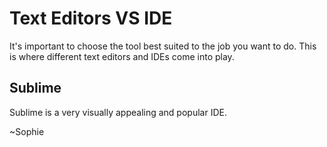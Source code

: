 # Text Editors VS IDE

It's important to choose the tool best suited to the job you want to do. This is where different text editors and IDEs come into play.

## Sublime

Sublime is a very visually appealing and popular IDE.

~Sophie
